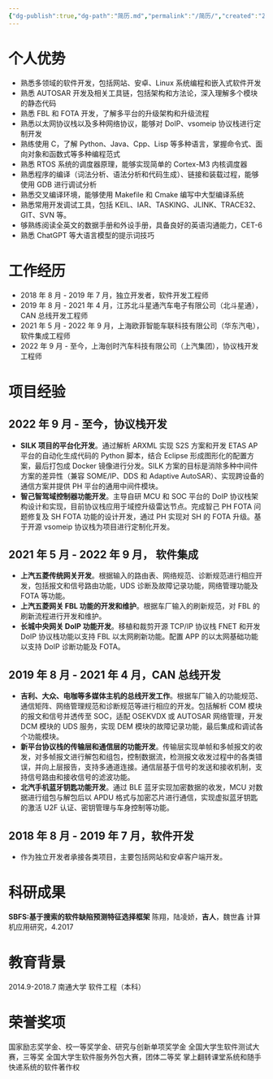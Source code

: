 ```yaml
---
{"dg-publish":true,"dg-path":"简历.md","permalink":"/简历/","created":"2023-09-06T14:23:45.000+08:00","updated":"2024-04-24T00:32:39.577+08:00"}
---
```


# 个人优势

- 熟悉多领域的软件开发，包括网站、安卓、Linux 系统编程和嵌入式软件开发
- 熟悉 AUTOSAR 开发及相关工具链，包括架构和方法论，深入理解多个模块的静态代码
- 熟悉 FBL 和 FOTA 开发，了解多平台的升级架构和升级流程
- 熟悉以太网协议栈以及多种网络协议，能够对 DoIP、vsomeip 协议栈进行定制开发
- 熟练使用 C，了解 Python、Java、Cpp、Lisp 等多种语言，掌握命令式、面向对象和函数式等多种编程范式
- 熟悉 RTOS 系统的调度器原理，能够实现简单的 Cortex-M3 内核调度器
- 熟悉程序的编译（词法分析、语法分析和代码生成）、链接和装载过程，能够使用 GDB 进行调试分析
- 熟悉交叉编译环境，能够使用 Makefile 和 Cmake 编写中大型编译系统
- 熟悉常用开发调试工具，包括 KEIL、IAR、TASKING、JLINK、TRACE32、GIT、SVN 等。
- 够熟练阅读全英文的数据手册和外设手册，具备良好的英语沟通能力，CET-6
- 熟悉 ChatGPT 等大语言模型的提示词技巧

# 工作经历

- 2018 年 8 月 - 2019 年 7 月，独立开发者，软件开发工程师
- 2019 年 8 月 - 2021 年 4 月，江苏北斗星通汽车电子有限公司（北斗星通）， CAN 总线开发工程师
- 2021 年 5 月 - 2022 年 9 月，上海欧菲智能车联科技有限公司（华东汽电），软件集成工程师
- 2022 年 9 月 - 至今，上海创时汽车科技有限公司（上汽集团），协议栈开发工程师 

# 项目经验

## 2022 年 9 月 - 至今，协议栈开发
- **SILK 项目的平台化开发**。通过解析 ARXML 实现 S2S 方案和开发 ETAS AP 平台的自动化生成代码的 Python 脚本，结合 Eclipse 形成图形化的配置方案，最后打包成 Docker 镜像进行分发。SILK 方案的目标是消除多种中间件方案的差异性（兼容 SOME/IP、DDS 和 Adaptive AutoSAR）、实现跨设备的通信方案并提供 PH 平台的通用中间件模块。
- **智己智驾域控制器功能开发**。主导自研 MCU 和 SOC 平台的 DoIP 协议栈架构设计和实现，目前协议栈应用于域控升级雷达节点。完成智己 PH FOTA 问题修复及 SH FOTA 功能的设计开发，通过 PH 实现对 SH 的 FOTA 升级。基于开源 vsomeip 协议栈为项目进行定制化开发。
## 2021 年 5 月 - 2022 年 9 月， 软件集成
- **上汽五菱传统网关开发**。根据输入的路由表、网络规范、诊断规范进行相应开发，包括报文和信号路由功能，UDS 诊断及故障记录功能，网络管理功能及 FOTA 等功能。
- **上汽五菱网关 FBL 功能的开发和维护**。根据车厂输入的刷新规范，对 FBL 的刷新流程进行开发和维护。
- **长城中央网关 DoIP 功能开发**。移植和裁剪开源 TCP/IP 协议栈 FNET 和开发 DoIP 协议栈功能以支持 FBL 以太网刷新功能。配置 APP 的以太网基础功能以支持 DoIP 诊断功能及 FOTA。
## 2019 年 8 月 - 2021 年 4 月，CAN 总线开发
- **吉利、大众、电咖等多媒体主机的总线开发工作**。根据车厂输入的功能规范、通信矩阵、网络管理规范和诊断规范等进行相应的开发。包括解析 COM 模块的报文和信号并透传至 SOC，适配 OSEKVDX 或 AUTOSAR 网络管理，开发 DCM 模块的 UDS 服务，实现 DEM 模块的故障记录功能，最后集成和调试各个功能模块。
- **新平台协议栈的传输层和通信层的功能开发**。传输层实现单帧和多帧报文的收发，对多帧报文进行解包和组包，控制数据流，检测报文收发过程中的各类错误，并向上层报告，支持多通道连接。通信层基于信号的发送和接收机制，支持信号路由和接收信号的滤波功能。
- **北汽手机蓝牙钥匙功能开发**。通过 BLE 蓝牙实现加密数据的收发，MCU 对数据进行组包与解包后以 APDU 格式与加密芯片进行通信，实现虚拟蓝牙钥匙的激活 U2F 认证、密钥管理与车身控制等功能。
## 2018 年 8 月 - 2019 年 7 月，软件开发
- 作为独立开发者承接各类项目，主要包括网站和安卓客户端开发。

# 科研成果

**SBFS:基于搜索的软件缺陷预测特征选择框架**
陈翔，陆凌娇，**吉人**，魏世鑫
计算机应用研究，4.2017
# 教育背景

2014.9-2018.7 南通大学 软件工程（本科）
 
# 荣誉奖项

国家励志奖学金、校一等奖学金、研究与创新单项奖学金
全国大学生软件测试大赛，三等奖
全国大学生软件服务外包大赛，团体二等奖
掌上翻转课堂系统和随手快递系统的软件著作权
